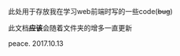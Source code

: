 此处用于存放我在学习web前端时写的一些code(<del>bug</del>)

此文档<del>**应该**</del>会随着文件夹的增多一直更新

peace.
                                    2017.10.13

